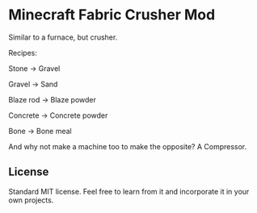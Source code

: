 # Minecraft Fabric Crusher Mod

Similar to a furnace, but crusher.

Recipes:

Stone -> Gravel

Gravel -> Sand

Blaze rod -> Blaze powder

Concrete -> Concrete powder

Bone -> Bone meal

And why not make a machine too to make the opposite? A Compressor.

## License

Standard MIT license. Feel free to learn from it and incorporate it in your own projects.
